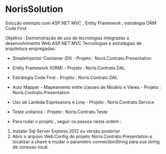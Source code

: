 # NorisSolution
Solução exemplo com ASP.NET MVC , Entity Framework , estrategia ORM Code First

Objetivo : Demonstração de uso de tecnologias integradas a desenvolvimento Web ASP.NET MVC
Tecnologias e estrategias de arquitetura empregadas:
- SimpleInjector Container (DI) - Projeto : Noris.Contrato.Presentation
- Entity Framework (ORM) - Projeto : Noris.Contrato.DAL
- Estrategia Code First - Projeto : Noris.Contrato.DAL
- Auto Mapper - Mapeamento entre classes de Modelo e Views - Projeto : Noris.Contrato.Presentation
- Uso de Lambda Expressions e Linq - Projeto : Noris.Contrato.Service
- Teste unitarios - Projeto : Noris.Contrato.Teste

- Para rodar o projeto , seguir os passos nesta ordem :
1. Instalar Sql Server Express 2012 ou versão posterior
2. Abrir o arquivo Web.Config do projeto Noris.Contrato.Presentation e localizar a chave e mudar o parametro connectionString para sua string de conexao local.
